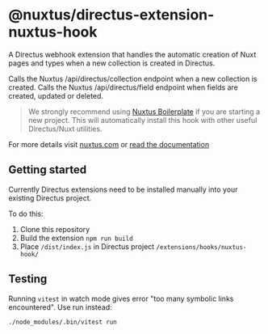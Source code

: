 # @nuxtus/directus-extension-nuxtus-hook

A Directus webhook extension that handles the automatic creation of Nuxt pages and types when a new collection is created in Directus.

Calls the Nuxtus /api/directus/collection endpoint when a new collection is created.
Calls the Nuxtus /api/directus/field endpoint when fields are created, updated or deleted.

> We strongly recommend using [Nuxtus Boilerplate](https://github.com/nuxtus/nuxtus) if you are starting a new project. This will automatically install this hook with other useful Directus/Nuxt utilities.

For more details visit [nuxtus.com](https://nuxtus.com) or [read the documentation](https://docs.nuxtus.com)

## Getting started

Currently Directus extensions need to be installed manually into your existing Directus project.

To do this:

1. Clone this repository
2. Build the extension `npm run build`
3. Place `/dist/index.js` in Directus project `/extensions/hooks/nuxtus-hook/`

## Testing

Running `vitest` in watch mode gives error "too many symbolic links encountered". Use run instead:

```bash
./node_modules/.bin/vitest run
```